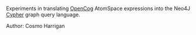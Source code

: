 Experiments in translating [OpenCog](https://github.com/opencog) AtomSpace expressions into the Neo4J [Cypher](http://neo4j.com/docs/stable/cypher-query-lang.html) graph query language.

Author: Cosmo Harrigan
